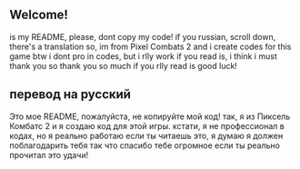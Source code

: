 ## Welcome!
is my README, please, dont copy my code!
if you russian, scroll down, there's a translation
so, im from Pixel Combats 2
and i create codes for this game
btw i dont pro in codes, but i rlly work
if you read is, i think i must thank you
so thank you so much if you rlly read is
good luck!

## перевод на русский

Это мое README, пожалуйста, не копируйте мой код!
так, я из Пиксель Комбатс 2
и я создаю код для этой игры.
кстати, я не профессионал в кодах, но я реально работаю
если ты читаешь это, я думаю я должен поблагодарить тебя
так что спасибо тебе огромное если ты реально прочитал это
удачи!

